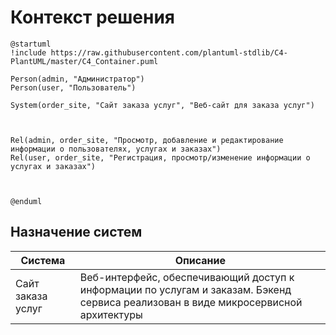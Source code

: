 # Контекст решения
<!-- Окружение системы (роли, участники, внешние системы) и связи системы с ним. Диаграмма контекста C4 и текстовое описание. 
-->
```plantuml
@startuml
!include https://raw.githubusercontent.com/plantuml-stdlib/C4-PlantUML/master/C4_Container.puml

Person(admin, "Администратор")
Person(user, "Пользователь")

System(order_site, "Сайт заказа услуг", "Веб-сайт для заказа услуг")



Rel(admin, order_site, "Просмотр, добавление и редактирование информации о пользователях, услугах и заказах")
Rel(user, order_site, "Регистрация, просмотр/изменение информации о услугах и заказах")



@enduml
```
## Назначение систем
|Система| Описание|
|-------|---------|
| Сайт заказа услуг | Веб-интерфейс, обеспечивающий доступ к информации по услугам и заказам. Бэкенд сервиса реализован в виде микросервисной архитектуры |

